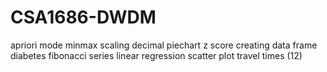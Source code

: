 # CSA1686-DWDM
apriori
mode
minmax
scaling decimal
piechart
z score
creating data frame
diabetes
fibonacci series
linear regression
scatter plot
travel times
(12)
